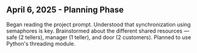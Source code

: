 ## April 6, 2025 - Planning Phase
Began reading the project prompt. Understood that synchronization using semaphores is key. Brainstormed about the different shared resources — safe (2 tellers), manager (1 teller), and door (2 customers). Planned to use Python's threading module.